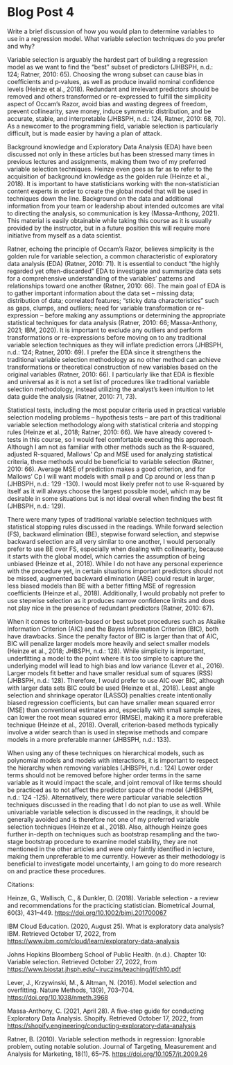 # Blog Post 4

Write a brief discussion of how you would plan to determine variables to use in a regression model.  What variable selection techniques do you prefer and why?

Variable selection is arguably the hardest part of building a regression model as we want to find the “best” subset of predictors (JHBSPH, n.d.: 124; Ratner, 2010: 65). Choosing the wrong subset can cause bias in coefficients and p‐values, as well as produce invalid nominal confidence levels (Heinze et al., 2018).  Redundant and irrelevant predictors should be removed and others transformed or re-expressed to fulfill the simplicity aspect of Occam’s Razor, avoid bias and wasting degrees of freedom, prevent collinearity, save money, induce symmetric distribution, and be accurate, stable, and interpretable (JHBSPH, n.d.: 124, Ratner, 2010: 68, 70). As a newcomer to the programming field, variable selection is particularly difficult, but is made easier by having a plan of attack.

Background knowledge and Exploratory Data Analysis (EDA) have been discussed not only in these articles but has been stressed many times in previous lectures and assignments, making them two of my preferred variable selection techniques. Heinze even goes as far as to refer to the acquisition of background knowledge as the golden rule (Heinze et al., 2018). It is important to have statisticians working with the non-statistician content experts in order to create the global model that will be used in techniques down the line.  Background on the data and additional information from your team or leadership about intended outcomes are vital to directing the analysis, so communication is key (Massa-Anthony, 2021). This material is easily obtainable while taking this course as it is usually provided by the instructor, but in a future position this will require more initiative from myself as a data scientist.  

Ratner, echoing the principle of Occam’s Razor, believes simplicity is the golden rule for variable selection, a common characteristic of exploratory data analysis (EDA) (Ratner, 2010: 71). It is essential to conduct “the highly regarded yet often-discarded” EDA to investigate and summarize data sets for a comprehensive understanding of the variables’ patterns and relationships toward one another (Ratner, 2010: 66). The main goal of EDA is to gather important information about the data set – missing data; distribution of data; correlated features; “sticky data characteristics” such as gaps, clumps, and outliers; need for variable transformation or re-expression – before making any assumptions or determining the appropriate statistical techniques for data analysis (Ratner, 2010: 66; Massa-Anthony, 2021; IBM, 2020). It is important to exclude any outliers and perform transformations or re-expressions before moving on to any traditional variable selection techniques as they will inflate prediction errors (JHBSPH, n.d.: 124; Ratner, 2010: 69). I prefer the EDA since it strengthens the traditional variable selection methodology as no other method can achieve transformations or theoretical construction of new variables based on the original variables (Ratner, 2010: 66).  I particularly like that EDA is flexible and universal as it is not a set list of procedures like traditional variable selection methodology, instead utilizing the analyst’s keen intuition to let data guide the analysis (Ratner, 2010: 71, 73).  

Statistical tests, including the most popular criteria used in practical variable selection modeling problems – hypothesis tests – are part of this traditional variable selection methodology along with statistical criteria and stopping rules (Heinze et al., 2018; Ratner, 2010: 66). We have already covered t-tests in this course, so I would feel comfortable executing this approach. Although I am not as familiar with other methods such as the R-squared, adjusted R-squared, Mallows’ Cp and MSE used for analyzing statistical criteria, these methods would be beneficial to variable selection (Ratner, 2010: 66). Average MSE of prediction makes a good criterion, and for Mallows’ Cp I will want models with small p and Cp around or less than p (JHBSPH, n.d.: 129 -130). I would most likely prefer not to use R-squared by itself as it will always choose the largest possible model, which may be desirable in some situations but is not ideal overall when finding the best fit (JHBSPH, n.d.: 129).

There were many types of traditional variable selection techniques with statistical stopping rules discussed in the readings. While forward selection (FS), backward elimination (BE), stepwise forward selection, and stepwise backward selection are all very similar to one another, I would personally prefer to use BE over FS, especially when dealing with collinearity, because it starts with the global model, which carries the assumption of being unbiased (Heinze et al., 2018). While I do not have any personal experience with the procedure yet, in certain situations important predictors should not be missed, augmented backward elimination (ABE) could result in larger, less biased models than BE with a better fitting MSE of regression coefficients (Heinze et al., 2018).  Additionally, I would probably not prefer to use stepwise selection as it produces narrow confidence limits and does not play nice in the presence of redundant predictors (Ratner, 2010: 67).

When it comes to criterion-based or best subset procedures such as Akaike Information Criterion (AIC) and the Bayes Information Criterion (BIC), both have drawbacks. Since the penalty factor of BIC is larger than that of AIC, BIC will penalize larger models more heavily and select smaller models (Heinze et al., 2018; JHBSPH, n.d.: 128). While simplicity is important, underfitting a model to the point where it is too simple to capture the underlying model will lead to high bias and low variance (Lever et al., 2016). Larger models fit better and have smaller residual sum of squares (RSS) (JHBSPH, n.d.: 128). Therefore, I would prefer to use AIC over BIC, although with larger data sets BIC could be used (Heinze et al., 2018). Least angle selection and shrinkage operator (LASSO) penalties create intentionally biased regression coefficients, but can have smaller mean squared error (MSE) than conventional estimates and, especially with small sample sizes, can lower the root mean squared error (RMSE), making it a more preferable technique (Heinze et al., 2018). Overall, criterion-based methods typically involve a wider search than is used in stepwise methods and compare models in a more preferable manner (JHBSPH, n.d.: 133).

When using any of these techniques on hierarchical models,  such as polynomial models and models with interactions, it is important to respect the hierarchy when removing variables (JHBSPH, n.d.: 124) Lower order terms should not be removed before higher order terms in the same variable as it would impact the scale, and joint removal of like terms should be practiced as to not affect the predictor space of the model (JHBSPH, n.d.: 124 -125). Alternatively, there were particular variable selection techniques discussed in the reading that I do not plan to use as well. While univariable variable selection is discussed in the readings, it should be generally avoided and is therefore not one of my preferred variable selection techniques (Heinze et al., 2018). Also, although Heinze goes further in-depth on techniques such as bootstrap resampling and the two‐stage bootstrap procedure to examine model stability, they are not mentioned in the other articles and were only faintly identified in lecture, making them unpreferable to me currently. However as their methodology is beneficial to investigate model uncertainty, I am going to do more research on and practice these procedures.

Citations:

Heinze, G., Wallisch, C., & Dunkler, D. (2018). Variable selection - a review and recommendations for the practicing statistician. Biometrical Journal, 60(3), 431–449. https://doi.org/10.1002/bimj.201700067 

IBM Cloud Education. (2020, August 25). What is exploratory data analysis? IBM. Retrieved October 17, 2022, from https://www.ibm.com/cloud/learn/exploratory-data-analysis

Johns Hopkins Bloomberg School of Public Health. (n.d.). Chapter 10: Variable selection. Retrieved October 27, 2022, from https://www.biostat.jhsph.edu/~iruczins/teaching/jf/ch10.pdf 

Lever, J., Krzywinski, M., & Altman, N. (2016). Model selection and overfitting. Nature Methods, 13(9), 703–704. https://doi.org/10.1038/nmeth.3968 

Massa-Anthony, C. (2021, April 28). A five-step guide for conducting Exploratory Data Analysis. Shopify. Retrieved October 17, 2022, from https://shopify.engineering/conducting-exploratory-data-analysis

Ratner, B. (2010). Variable selection methods in regression: Ignorable problem, outing notable solution. Journal of Targeting, Measurement and Analysis for Marketing, 18(1), 65–75. https://doi.org/10.1057/jt.2009.26 
